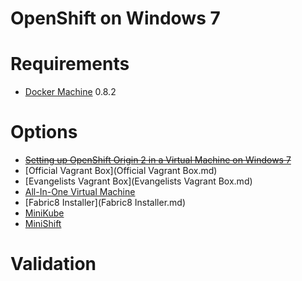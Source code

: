 ﻿OpenShift on Windows 7
======================

# Requirements

- [Docker Machine](https://github.com/docker/machine/) 0.8.2

# Options

- ~~[Setting up OpenShift Origin 2 in a Virtual Machine on Windows 7](https://denisvuyka.wordpress.com/2013/09/17/setting-up-openshift-origin-virtual-machine-on-windows-7/)~~
- [Official Vagrant Box](Official Vagrant Box.md)
- [Evangelists Vagrant Box](Evangelists Vagrant Box.md)
- [All-In-One Virtual Machine](All-in-One.md)
- [Fabric8 Installer](Fabric8 Installer.md)
- [MiniKube](MiniKube.md)
- [MiniShift](MiniShift.md)

# Validation
